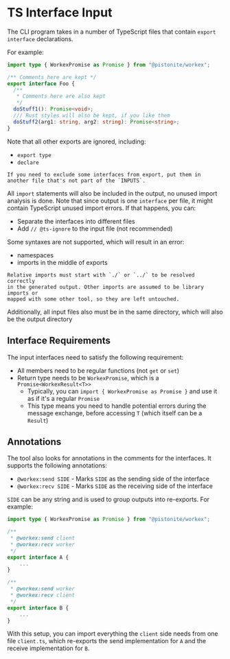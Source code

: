 # TS Interface Input

The CLI program takes in a number of TypeScript files that contain
`export interface` declarations.

For example:
```typescript
import type { WorkexPromise as Promise } from "@pistonite/workex";

/** Comments here are kept */
export interface Foo {
  /**
   * Comments here are also kept
   */
  doStuff1(): Promise<void>;
  /// Rust styles will also be kept, if you like them
  doStuff2(arg1: string, arg2: string): Promise<string>;
}
```

Note that all other exports are ignored, including:
- `export type`
- `declare`
```admonish tip
If you need to exclude some interfaces from export, put them in
another file that's not part of the `INPUTS`.
```

All `import` statements will also be included in the output, no unused import analysis is done.
Note that since output is one `interface` per file, it might contain TypeScript unused import errors.
If that happens, you can:

- Separate the interfaces into different files
- Add `// @ts-ignore` to the input file (not recommended)

Some syntaxes are not supported, which will result in an error:

- namespaces
- imports in the middle of exports

```admonish danger
Relative imports must start with `./` or `../` to be resolved correctly
in the generated output. Other imports are assumed to be library imports or
mapped with some other tool, so they are left untouched.
```

Additionally, all input files also must be in the same directory, which will also be the output directory

## Interface Requirements
The input interfaces need to satisfy the following requirement:

- All members need to be regular functions (not `get` or `set`)
- Return type needs to be `WorkexPromise`, which is a `Promise<WorkexResult<T>>`
  - Typically, you can `import { WorkexPromise as Promise }` and use it as if it's a regular `Promise`
  - This type means you need to handle potential errors during the message exchange, before accessing `T`
    (which itself can be a `Result`)

## Annotations
The tool also looks for annotations in the comments for the interfaces.
It supports the following annotations:
- `@workex:send SIDE` - Marks `SIDE` as the sending side of the interface
- `@workex:recv SIDE` - Marks `SIDE` as the receiving side of the interface

`SIDE` can be any string and is used to group outputs into re-exports.
For example:

```typescript
import type { WorkexPromise as Promise } from "@pistonite/workex";

/**
 * @workex:send client
 * @workex:recv worker
 */
export interface A {
    ...
}

/**
 * @workex:send worker
 * @workex:recv client
 */
export interface B {
    ...
}
```

With this setup, you can import everything the `client` side needs
from one file `client.ts`, which re-exports the send implementation
for `A` and the receive implementation for `B`.
